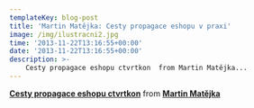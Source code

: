 ```yaml
---
templateKey: blog-post
title: 'Martin Matějka: Cesty propagace eshopu v praxi'
image: /img/ilustracni2.jpg
time: '2013-11-22T13:16:55+00:00'
date: '2013-11-22T13:16:55+00:00'
description: >-
    Cesty propagace eshopu ctvrtkon  from Martin Matějka...
---
```

  **[Cesty propagace eshopu ctvrtkon](https://www.slideshare.net/martinmatejka/cesty-propagace-eshopu-ctvrtkon "Cesty propagace eshopu ctvrtkon")**  from **[Martin Matějka](http://www.slideshare.net/martinmatejka)**